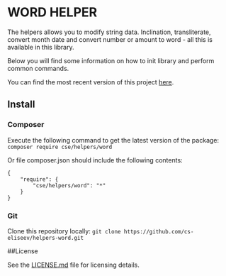 WORD HELPER
==========

The helpers allows you to modify string data. Inclination, transliterate, convert month date and convert number or amount to word - all this is available in this library.

Below you will find some information on how to init library and perform common commands.

You can find the most recent version of this project [here](https://github.com/cs-eliseev/helpers-word).

## Install

### Composer

Execute the following command to get the latest version of the package:
`composer require cse/helpers/word`

Or file composer.json should include the following contents:
```
{
    "require": {
        "cse/helpers/word": "*"
    }
}
```

### Git

Clone this repository locally:
`git clone https://github.com/cs-eliseev/helpers-word.git`


##License

See the [LICENSE.md](https://github.com/cs-eliseev/helpers-word/blob/master/LICENSE.md) file for licensing details.